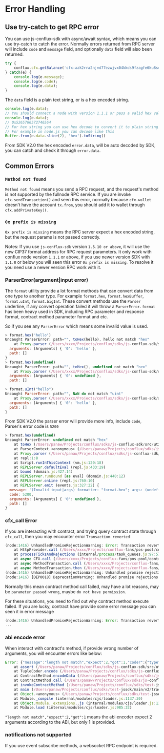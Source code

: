 # Error Handling

## Use try-catch to get RPC error

You can use js-conflux-sdk with async/await syntax, which means you can use try-catch to catch the error. Normally errors returned from RPC server will include `code` and `message` field, and optionally `data` field will also been returned.

```javascript
try {
    conflux.cfx.getBalance('cfx:aak2rra2njvd77ezwjvx04kkds9fzagfe6ku8scz91');
} catch(e) {
    console.log(e.message);
    console.log(e.code);
    console.log(e.data);
}
```

The `data` field is a plain text string, or is a hex encoded string.

```javascript
console.log(e.data);
// You should connect a node with version 1.1.1 or pass a valid hex value
console.log(e.data);
// 0x5265766572746564
// For hex string you can use hex decode to convert it to plain string
// For example in node.js you can decode like this
Buffer.from(e.data.slice(2), 'hex').toString()
```

From SDK V2.0 the hex encoded `error.data`, will be auto decoded by SDK, you can catch and check it through `error.data`.

## Common Errors

### `Method not found`

`Method not found` means you send a RPC request, and the request's method is not supported by the fullnode RPC service. If you are invoke `cfx.sendTransaction()` and seen this error, normally because `cfx.wallet` doesn't have the account `tx.from`, you should add it to wallet through `cfx.addPrivateKey()`.

### `0x prefix is missing`

`0x prefix is missing` means the RPC server expect a hex encoded string, but the request params is not passed correctly.

Notes: If you use `js-conflux-sdk` version `1.5.10 or above`, it will use the new CIP37 format address for RPC request parameters. It only work with conflux node version `1.1.1` or above, if you use newer version SDK with `1.1.0` or below you will seen this error `0x prefix is missing`. To resolve it you need use a newer version RPC work with it.

### ParserError(argument|input error)

The `format` utility provide a lot format methods that can convert data from one type to another type. For example `format.hex`, `format.hexBuffer`, `format.uInt`, `format.bigInt`. These convert methods use the `Parser` underline, if any convert operation failed it will throw a `ParserError`. `format` has been heavy used in SDK, including RPC parameter and response format, contract method parameter format and etc.

So if you see any `ParserError` which means some invalid value is used.

```js
> format.hex('hello')
Uncaught ParserError: path="", toHex(hello), hello not match "hex"
    at Proxy.parser (/Users/xxxx/Projects/conflux/sdks/js-conflux-sdk/src/util/parser.js:37:13) {
  arguments: [Arguments] { '0': 'hello' },
  path: []
}
> format.hex(undefined)
Uncaught ParserError: path="", toHex(), undefined not match "hex"
    at Proxy.parser (/Users/xxxx/Projects/conflux/sdks/js-conflux-sdk/src/util/parser.js:37:13) {
  arguments: [Arguments] { '0': undefined },
  path: []

> format.uInt("hello")
Uncaught ParserError: path="", NaN do not match "uint"
    at Proxy.parser (/Users/xxxx/Projects/conflux/sdks/js-conflux-sdk/src/util/parser.js:37:13) {
  arguments: [Arguments] { '0': 'hello' },
  path: []
}
```

From SDK V2.0 the parser error will provide more info, include `code`, Parser's error code is `5200`

```js
> format.hex(undefined)
Uncaught ParserError: undefined not match "hex"
    at toHex (/Users/panaw/Projects/conflux/sdks/js-conflux-sdk/src/util/format.js:29:11)
    at ParserContext.<anonymous> (/Users/panaw/Projects/conflux/sdks/js-conflux-sdk/src/util/parser.js:161:14)
    at Proxy.parser (/Users/panaw/Projects/conflux/sdks/js-conflux-sdk/src/util/parser.js:40:17)
    at repl:1:8
    at Script.runInThisContext (vm.js:120:18)
    at REPLServer.defaultEval (repl.js:433:29)
    at bound (domain.js:427:14)
    at REPLServer.runBound [as eval] (domain.js:440:12)
    at REPLServer.onLine (repl.js:760:10)
    at REPLServer.emit (events.js:327:22) {
  message: '(Invalid input|args) formatter: "format.hex"; args: (undefined) ; errorMessage: undefined not match "hex"',
  code: 5200,
  arguments: [Arguments] { '0': undefined },
  path: []
}
```

### cfx_call Error

If you are interacting with contract, and trying query contract state through `cfx_call`, then you may encounter error `Transaction reverted`

```js
(node:1416) UnhandledPromiseRejectionWarning: Error: Transaction reverted
    at HttpProvider.call (/Users/xxxx/Projects/conflux-fans/pos-pool/contract/node_modules/js-conflux-sdk/src/provider/BaseProvider.js:71:13)
    at processTicksAndRejections (internal/process/task_queues.js:97:5)
    at async CFX.call (/Users/xxxx/Projects/conflux-fans/pos-pool/contract/node_modules/js-conflux-sdk/src/rpc/cfx.js:490:14)
    at async MethodTransaction.call (/Users/xxxx/Projects/conflux-fans/pos-pool/contract/node_modules/js-conflux-sdk/src/contract/method/MethodTransaction.js:53:17)
    at async MethodTransaction.then (/Users/xxxx/Projects/conflux-fans/pos-pool/contract/node_modules/js-conflux-sdk/src/contract/method/MethodTransaction.js:74:22)
(node:1416) UnhandledPromiseRejectionWarning: Unhandled promise rejection. This error originated either by throwing inside of an async function without a catch block, or by rejecting a promise which was not handled with .catch(). To terminate the node process on unhandled promise rejection, use the CLI flag `--unhandled-rejections=strict` (see https://nodejs.org/api/cli.html#cli_unhandled_rejections_mode). (rejection id: 1)
(node:1416) [DEP0018] DeprecationWarning: Unhandled promise rejections are deprecated. In the future, promise rejections that are not handled will terminate the Node.js process with a non-zero exit code.
```

Normally this mean contract method call failed, may have a lot reasons, may be `parameter passed wrong`, maybe `do not have permission`.

For these situations, you need to find out why contract method execute failed. If you are lucky, contract have provide some error message you can seen it in error message

```js
(node:1416) UnhandledPromiseRejectionWarning: Error: Transaction reverted balance not enough
...
```

### abi encode error

When interact with contract's method, if provide wrong number of arguments, you will encounter errors like below:

```js
Error: {"message":"length not match","expect":2,"got":1,"coder":{"type":"(address,uint256)","dynamic":false,"size":2,"coders":[{"type":"address","name":"_to","dynamic":false,"networkId":1},{"type":"uint256","name":"_value","dynamic":false,"signed":false,"size":32,"bound":"115792089237316195423570985008687907853269984665640564039457584007913129639936"}],"names":["_to","_value"]}}
    at assert (/Users/panaw/Projects/conflux/sdks/js-conflux-sdk/src/util/index.js:9:11)
    at TupleCoder.encode (/Users/panaw/Projects/conflux/sdks/js-conflux-sdk/src/contract/abi/TupleCoder.js:116:5)
    at ContractMethod.encodeData (/Users/panaw/Projects/conflux/sdks/js-conflux-sdk/src/contract/method/FunctionCoder.js:50:44)
    at ContractMethod.call (/Users/panaw/Projects/conflux/sdks/js-conflux-sdk/src/contract/method/ContractMethod.js:16:23)
    at invokeContractMethod (/Users/panaw/Projects/conflux/sdks/test-jssdk/main/v2/traceV2.js:44:31)
    at main (/Users/panaw/Projects/conflux/sdks/test-jssdk/main/v2/traceV2.js:10:9)
    at Object.<anonymous> (/Users/panaw/Projects/conflux/sdks/test-jssdk/main/v2/traceV2.js:16:1)
    at Module._compile (internal/modules/cjs/loader.js:1137:30)
    at Object.Module._extensions..js (internal/modules/cjs/loader.js:1157:10)
    at Module.load (internal/modules/cjs/loader.js:985:32)
```

```"length not match","expect":2,"got":1``` means the abi encoder expect 2 arguments according to the ABI, but only 1 is provided.

### notifications not supported

If you use event subscribe methods, a websocket RPC endpoint is required.